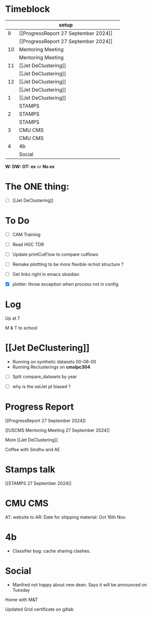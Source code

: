 # Timeblock

|     | setup                                |     |
| --- | ------------------------------------ | --- |
| 9   | [[ProgressReport 27 September 2024]] |     |
|     | [[ProgressReport 27 September 2024]] |     |
| 10  | Mentoring Meeting                    |     |
|     | Mentoring Meeting                    |     |
| 11  | [[Jet DeClustering]]                 |     |
|     | [[Jet DeClustering]]                 |     |
| 12  | [[Jet DeClustering]]                 |     |
|     | [[Jet DeClustering]]                 |     |
| 1   | [[Jet DeClustering]]                 |     |
|     | STAMPS                               |     |
| 2   | STAMPS                               |     |
|     | STAMPS                               |     |
| 3   | CMU CMS                              |     |
|     | CMU CMS                              |     |
| 4   | 4b                                   |     |
|     | Social                               |     |

**W:**
**DW:**
**OT:**
**ex** or **No ex**

# The ONE thing: 
- [ ] [[Jet DeClustering]]


# To Do
- [ ] CAM Training
- [ ] Read HGC TDR
- [ ] Update printCutFlow to compare cutflows
- [ ]  Remake plottting to be more flexible re:hist structure ? 
- [ ] Get links right in emacs obsidian
- [x]  plotter: throw exception when process not in config



# Log

Up at 7 

M & T to school


# [[Jet DeClustering]]
- Running on synthetic datasets 00-08-00
- Running Reclusterings on **cmslpc304**
- [ ] Split compare_datasets by year
- [ ] why is the selJet pt biased ?


# Progress Report
[[ProgressReport 27 September 2024]]

[[USCMS Mentoring Meeting 27 September 2024]]

More [[Jet DeClustering]]

Coffee with Sindhu and AE

# Stamps talk
[[STAMPS 27 September 2024]]

# CMU CMS
AT: website to 
AR: Date for shipping material:  Oct 16th Nov.

# 4b 
- Classifier bug: cache sharing clashes. 


# Social
- Manfred not happy about new dean.  Says it will be announced on Tuesday


Home with M&T

Updated Grid certificate on gitlab


